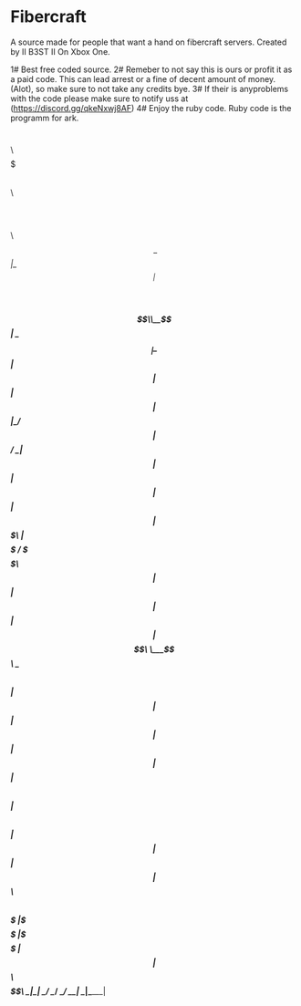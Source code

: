 # Fibercraft
A source made for people that want a hand on fibercraft servers. Created by II B3ST II On Xbox One.


1# Best free coded source.
2# Remeber to not say this is ours or profit it as a paid code. This can lead arrest or a fine of decent amount of money. (Alot), so make sure to not take any credits bye.
3# If their is anyproblems with the code please make sure to notify uss at (https://discord.gg/qkeNxwj8AF)
4# Enjoy the ruby code. Ruby code is the programm for ark.

$$$$$$\ $$$$$$\       $$$$$$$\   $$$$$$\   $$$$$$\ $$$$$$$$\       $$$$$$\ $$$$$$\ 
\_$$  _|\_$$  _|      $$  __$$\ $$ ___$$\ $$  __$$\\__$$  __|      \_$$  _|\_$$  _|
  $$ |    $$ |        $$ |  $$ |\_/   $$ |$$ /  \__|  $$ |           $$ |    $$ |  
  $$ |    $$ |        $$$$$$$\ |  $$$$$ / \$$$$$$\    $$ |           $$ |    $$ |  
  $$ |    $$ |        $$  __$$\   \___$$\  \____$$\   $$ |           $$ |    $$ |  
  $$ |    $$ |        $$ |  $$ |$$\   $$ |$$\   $$ |  $$ |           $$ |    $$ |  
$$$$$$\ $$$$$$\       $$$$$$$  |\$$$$$$  |\$$$$$$  |  $$ |         $$$$$$\ $$$$$$\ 
\______|\______|      \_______/  \______/  \______/   \__|         \______|\______|
